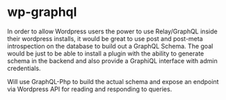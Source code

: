 # wp-graphql

In order to allow Wordpress users the power to use Relay/GraphQL inside their wordpress installs, it would be great to use post and post-meta introspection on the database to build out a GraphQL Schema. The goal would be just to be able to install a plugin with the ability to generate schema in the backend and also provide a GraphiQL interface with admin credentials.

Will use GraphQL-Php to build the actual schema and expose an endpoint via Wordpress API for reading and responding to queries.

